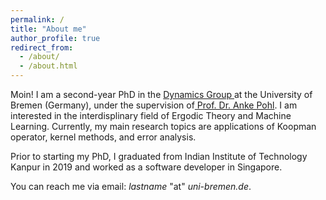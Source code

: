 ```yaml
---
permalink: /
title: "About me"
author_profile: true
redirect_from: 
  - /about/
  - /about.html
---
```


Moin! I am a second-year PhD in the <a href= "https://www.uni-bremen.de/dynamical-systems"> Dynamics Group </a> at the University of Bremen (Germany), under the supervision of<a href= "https://user.math.uni-bremen.de/apohl/"> Prof. Dr. Anke Pohl</a>. I am interested in the interdisplinary field of Ergodic Theory and Machine Learning. Currently, my main research topics are applications of Koopman operator, kernel methods, and error analysis. 

Prior to starting my PhD, I graduated from Indian Institute of Technology Kanpur in 2019 and worked as a software developer in Singapore. 

You can reach me via email: *lastname* "at" *uni-bremen.de*.
